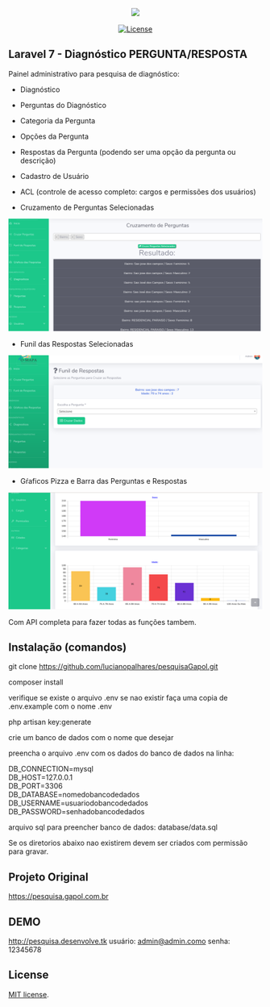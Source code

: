 <p align="center"><img src="http://www.tre-rr.jus.br/imagens/fotos/tre-rr-pesquisa-eleitoral-falsa/@@images/659d9cd6-c23a-4a3b-860a-9ae16467c873.jpeg" width="400"></p>

<p align="center">
<a href="https://opensource.org/licenses/MIT"><img src="https://img.shields.io/badge/License-MIT-green.svg" alt="License"></a>
</p>

## Laravel 7 - Diagnóstico PERGUNTA/RESPOSTA

Painel administrativo para pesquisa de diagnóstico:<br />
* Diagnóstico<br />
* Perguntas do Diagnóstico<br />
* Categoria da Pergunta  <br />
* Opções da Pergunta<br />
* Respostas da Pergunta (podendo ser uma opção da pergunta ou descrição)<br />
* Cadastro de Usuário<br />
* ACL (controle de acesso completo: cargos e permissões dos usuários)<br />

* Cruzamento de Perguntas Selecionadas<br />
<p align="center"><img src="public/img/screens/cruzamento.png" >
</p>

* Funil das Respostas Selecionadas<br />
<p align="center"><img src="public/img/screens/funil.png" >
</p>

* Gŕaficos Pizza e Barra das Perguntas e Respostas<br />
<p align="center"><img src="public/img/screens/chart.png" >
</p>

Com API completa para fazer todas as funções tambem.

## Instalação (comandos)

git clone https://github.com/lucianopalhares/pesquisaGapol.git

composer install

verifique se existe o arquivo .env se nao existir faça uma copia de .env.example com o nome .env

php artisan key:generate

crie um banco de dados com o nome que desejar

preencha o arquivo .env com os dados do banco de dados na linha:

DB_CONNECTION=mysql<br />
DB_HOST=127.0.0.1<br />
DB_PORT=3306<br />
DB_DATABASE=nomedobancodedados<br />
DB_USERNAME=usuariodobancodedados<br />
DB_PASSWORD=senhadobancodedados

arquivo sql para preencher banco de dados: database/data.sql

Se os diretorios abaixo nao existirem devem ser criados com permissão para gravar.

## Projeto Original

https://pesquisa.gapol.com.br

## DEMO

http://pesquisa.desenvolve.tk
usuário: admin@admin.como
senha: 12345678

## License

[MIT license](https://opensource.org/licenses/MIT).
